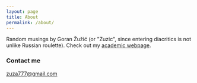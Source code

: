```yaml
---
layout: page
title: About
permalink: /about/
---
```


Random musings by Goran Žužić (or "Zuzic", since entering diacritics is not unlike Russian roulette). Check out my [academic webpage](https://www.cs.cmu.edu/~gzuzic/).

### Contact me

[zuza777@gmail.com](mailto:zuza777@gmail.com)